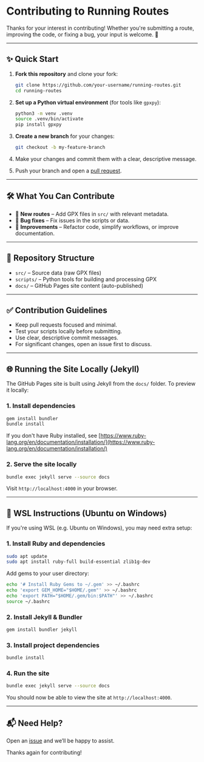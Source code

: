 # Contributing to Running Routes

Thanks for your interest in contributing! Whether you're submitting a route, improving the code, or fixing a bug, your input is welcome. 🏃

---

## ✨ Quick Start

1. **Fork this repository** and clone your fork:

   ```bash
   git clone https://github.com/your-username/running-routes.git
   cd running-routes
   ```

2. **Set up a Python virtual environment** (for tools like `gpxpy`):

   ```bash
   python3 -m venv .venv
   source .venv/bin/activate
   pip install gpxpy
   ```

3. **Create a new branch** for your changes:

   ```bash
   git checkout -b my-feature-branch
   ```

4. Make your changes and commit them with a clear, descriptive message.

5. Push your branch and open a [pull request](https://github.com/thomasturrell/running-routes/pulls).

---

## 🛠 What You Can Contribute

* 🧽 **New routes** – Add GPX files in `src/` with relevant metadata.
* 🐛 **Bug fixes** – Fix issues in the scripts or data.
* 🧼 **Improvements** – Refactor code, simplify workflows, or improve documentation.

---

## 📁 Repository Structure

* `src/` – Source data (raw GPX files)
* `scripts/` – Python tools for building and processing GPX
* `docs/` – GitHub Pages site content (auto-published)

---

## ✅ Contribution Guidelines

* Keep pull requests focused and minimal.
* Test your scripts locally before submitting.
* Use clear, descriptive commit messages.
* For significant changes, open an issue first to discuss.

---

## 🌐 Running the Site Locally (Jekyll)

The GitHub Pages site is built using Jekyll from the `docs/` folder. To preview it locally:

### 1. Install dependencies

```bash
gem install bundler
bundle install
```

If you don't have Ruby installed, see [https://www.ruby-lang.org/en/documentation/installation/](https://www.ruby-lang.org/en/documentation/installation/)

### 2. Serve the site locally

```bash
bundle exec jekyll serve --source docs
```

Visit `http://localhost:4000` in your browser.

---

## 🐧 WSL Instructions (Ubuntu on Windows)

If you're using WSL (e.g. Ubuntu on Windows), you may need extra setup:

### 1. Install Ruby and dependencies

```bash
sudo apt update
sudo apt install ruby-full build-essential zlib1g-dev
```

Add gems to your user directory:

```bash
echo '# Install Ruby Gems to ~/.gem' >> ~/.bashrc
echo 'export GEM_HOME="$HOME/.gem"' >> ~/.bashrc
echo 'export PATH="$HOME/.gem/bin:$PATH"' >> ~/.bashrc
source ~/.bashrc
```

### 2. Install Jekyll & Bundler

```bash
gem install bundler jekyll
```

### 3. Install project dependencies

```bash
bundle install
```

### 4. Run the site

```bash
bundle exec jekyll serve --source docs
```

You should now be able to view the site at `http://localhost:4000`.

---

## 📬 Need Help?

Open an [issue](https://github.com/thomasturrell/running-routes/issues) and we’ll be happy to assist.

Thanks again for contributing!

